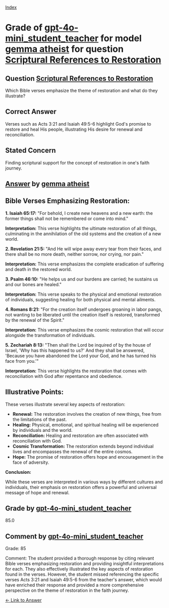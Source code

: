 
[Index](../../../../index.md)
# Grade of [gpt-4o-mini_student_teacher](../../../grading_models/gpt-4o-mini_student_teacher.md) for model [gemma atheist](../../../answering_models/gemma_atheist.md) for question [Scriptural References to Restoration](../../../questions/Scriptural_References_to_Restoration.md)

## Question [Scriptural References to Restoration](../../../questions/Scriptural_References_to_Restoration.md)
Which Bible verses emphasize the theme of restoration and what do they illustrate?

## Correct Answer
Verses such as Acts 3:21 and Isaiah 49:5-6 highlight God's promise to restore and heal His people, illustrating His desire for renewal and reconciliation.

## Stated Concern
Finding scriptural support for the concept of restoration in one's faith journey.

## [Answer](../Scriptural_References_to_Restoration.md) by [gemma atheist](../../../answering_models/gemma_atheist.md)
## Bible Verses Emphasizing Restoration:

**1. Isaiah 65:17:** "For behold, I create new heavens and a new earth: the former things shall not be remembered or come into mind."

**Interpretation:** This verse highlights the ultimate restoration of all things, culminating in the annihilation of the old systems and the creation of a new world.

**2. Revelation 21:5:** "And He will wipe away every tear from their faces, and there shall be no more death, neither sorrow, nor crying, nor pain."

**Interpretation:** This verse emphasizes the complete eradication of suffering and death in the restored world.

**3. Psalm 46:10:** "He helps us and our burdens are carried; he sustains us and our bones are healed."

**Interpretation:** This verse speaks to the physical and emotional restoration of individuals, suggesting healing for both physical and mental ailments.

**4. Romans 8:21:** "For the creation itself undergoes groaning in labor pangs, not wanting to be liberated until the creation itself is restored, transformed by the renewal of the Spirit."

**Interpretation:** This verse emphasizes the cosmic restoration that will occur alongside the transformation of individuals.

**5. Zechariah 8:13:** "Then shall the Lord be inquired of by the house of Israel, 'Why has this happened to us?' And they shall be answered, 'Because you have abandoned the Lord your God, and he has turned his face from you.'"

**Interpretation:** This verse highlights the restoration that comes with reconciliation with God after repentance and obedience.


## Illustrative Points:

These verses illustrate several key aspects of restoration:

* **Renewal:** The restoration involves the creation of new things, free from the limitations of the past.
* **Healing:** Physical, emotional, and spiritual healing will be experienced by individuals and the world.
* **Reconciliation:** Healing and restoration are often associated with reconciliation with God.
* **Cosmic Transformation:** The restoration extends beyond individual lives and encompasses the renewal of the entire cosmos.
* **Hope:** The promise of restoration offers hope and encouragement in the face of adversity.

**Conclusion:**

While these verses are interpreted in various ways by different cultures and individuals, their emphasis on restoration offers a powerful and universal message of hope and renewal.

## Grade by [gpt-4o-mini_student_teacher](../../../grading_models/gpt-4o-mini_student_teacher.md)
85.0

## Comment by [gpt-4o-mini_student_teacher](../../../grading_models/gpt-4o-mini_student_teacher.md)
Grade: 85

Comment: The student provided a thorough response by citing relevant Bible verses emphasizing restoration and providing insightful interpretations for each. They also effectively illustrated the key aspects of restoration found in the verses. However, the student missed referencing the specific verses Acts 3:21 and Isaiah 49:5-6 from the teacher's answer, which would have enriched their response and provided a more comprehensive perspective on the theme of restoration in the faith journey.

[&lt;- Link to Answer](../Scriptural_References_to_Restoration.md)
